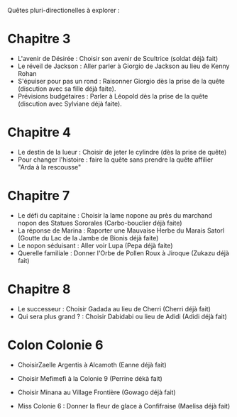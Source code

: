 Quêtes pluri-directionelles à explorer :
# Chapitre 3
 - L'avenir de Désirée : Choisir son avenir de Scultrice (soldat déjà fait)
 - Le réveil de Jackson : Aller parler à Giorgio de Jackson au lieu de Kenny Rohan
 - S'épuiser pour pas un rond : Raisonner Giorgio dès la prise de la quête (discution avec sa fille déjà faite).
 - Prévisions budgétaires : Parler à Léopold dès la prise de la quête (discution avec Sylviane déjà faite).
# Chapitre 4
 - Le destin de la lueur : Choisir de jeter le cylindre (dès la prise de quête)
 - Pour changer l'histoire : faire la quête sans prendre la quête affilier "Arda à la rescousse"
# Chapitre 7
 - Le défi du capitaine : Choisir la lame nopone au près du marchand nopon des Statues Sororales (Carbo-bouclier déjà faite)
 - La réponse de Marina : Raporter une Mauvaise Herbe du Marais Satorl (Goutte du Lac de la Jambe de Bionis déjà faite)
 - Le nopon séduisant : Aller voir Lupa (Pepa déjà faite)
 - Querelle familiale : Donner l'Orbe de Pollen Roux à Jiroque (Zukazu déjà fait)
# Chapitre 8
 - Le successeur : Choisir Gadada au lieu de Cherri (Cherri déjà fait)
 - Qui sera plus grand ? : Choisir Dabidabi ou lieu de Adidi (Adidi déjà fait)

# Colon Colonie 6
 - ChoisirZaelle Argentis à Alcamoth (Eanne déjà fait)
 - Choisir Mefimefi à la Colonie 9 (Perrine dékà fait)
 - Choisir Minana au Village Frontière (Gowago déjà fait)

 - Miss Colonie 6 : Donner la fleur de glace à Confifraise (Maelisa déjà fait)

